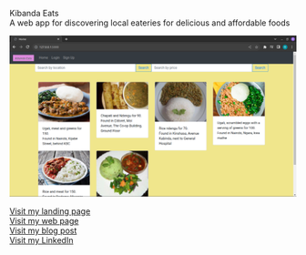 Kibanda Eats  
A web app for discovering local eateries for delicious and affordable foods  

![Screenshot](https://github.com/doni-robert/Kibanda_Eats/blob/main/static/gallery2.png)

[Visit my landing page](https://doni-robert.github.io/Kibanda_Eats/)  
[Visit my web page](http://18.209.152.125/)  
[Visit my blog post](https://medium.com/@irobertndungu/kibanda-eats-portfolio-project-b9bd71cf2498)  
[Visit my LinkedIn](https://www.linkedin.com/in/robert-ndungu-b0a254223/)  

